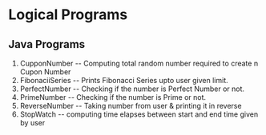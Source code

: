 # Logical Programs

## Java Programs
1) CupponNumber --  Computing total random number required to create n Cupon Number
2) FibonaciiSeries  --  Prints Fibonacci Series upto user given limit.
3) PerfectNumber  --  Checking if the number is Perfect Number or not.
4) PrimeNumber  --  Checking if the number is Prime or not.
5) ReverseNumber  --  Taking number from user & printing it in reverse
6) StopWatch  --  computing time elapses between start and end time given by user
